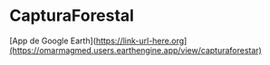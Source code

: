 # CapturaForestal


[App de Google Earth](https://link-url-here.org](https://omarmagmed.users.earthengine.app/view/capturaforestar)
